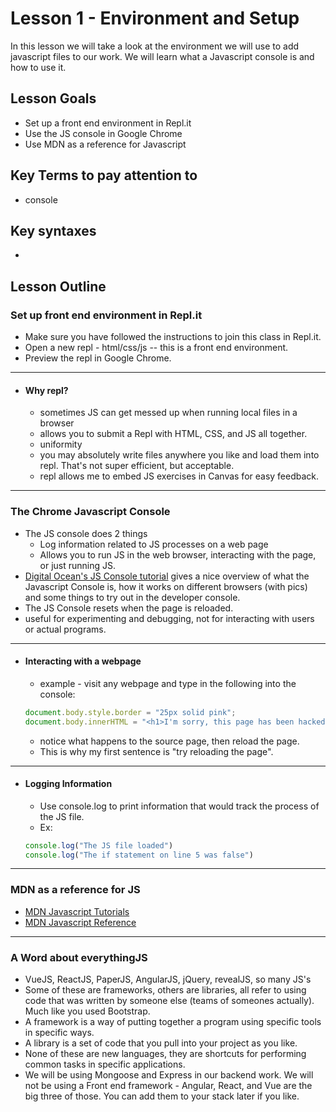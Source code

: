 # Lesson 1 - Environment and Setup
In this lesson we will take a look at the environment we will use to add javascript files to our work.  We will learn what a Javascript console is and how to use it.

## Lesson Goals
- Set up a front end environment in Repl.it
- Use the JS console in Google Chrome
- Use MDN as a reference for Javascript

## Key Terms to pay attention to
- console

## Key syntaxes
- 

## Lesson Outline
### Set up front end environment in Repl.it
- Make sure you have followed the instructions to join this class in Repl.it.
- Open a new repl - html/css/js -- this is a front end environment.
- Preview the repl in Google Chrome.

---

- #### Why repl?
    - sometimes JS can get messed up when running local files in a browser
    - allows you to submit a Repl with HTML, CSS, and JS all together.
    - uniformity
    - you may absolutely write files anywhere you like and load them into repl.  That's not super efficient, but acceptable.
    - repl allows me to embed JS exercises in Canvas for easy feedback.

---

### The Chrome Javascript Console
- The JS console does 2 things
    - Log information related to JS processes on a web page
    - Allows you to run JS in the web browser, interacting with the page, or just running JS.
- [Digital Ocean's JS Console tutorial](https://www.digitalocean.com/community/tutorials/how-to-use-the-javascript-developer-console) gives a nice overview of what the Javascript Console is, how it works on different browsers (with pics) and some things to try out in the developer console.
- The JS Console resets when the page is reloaded.  
- useful for experimenting and debugging, not for interacting with users or actual programs.

--- 

- #### Interacting with a webpage
    - example - visit any webpage and type in the following into the console:
    ```javascript
    document.body.style.border = "25px solid pink";
    document.body.innerHTML = "<h1>I'm sorry, this page has been hacked</h1>";
    ```
    - notice what happens to the source page, then reload the page.
    - This is why my first sentence is "try reloading the page".

---

- #### Logging Information
    - Use console.log to print information that would track the process of the JS file.
    - Ex:
    ```javascript
    console.log("The JS file loaded")
    console.log("The if statement on line 5 was false")
    ```

---

### MDN as a reference for JS
- [MDN Javascript Tutorials](https://developer.mozilla.org/en-US/docs/Learn/JavaScript)
- [MDN Javascript Reference](https://developer.mozilla.org/en-US/docs/Web/JavaScript/Reference)

---

### A Word about everythingJS
- VueJS, ReactJS, PaperJS, AngularJS, jQuery, revealJS, so many JS's
- Some of these are frameworks, others are libraries, all refer to using code that was written by someone else (teams of someones actually).  Much like you used Bootstrap.
- A framework is a way of putting together a program using specific tools in specific ways.
- A library is a set of code that you pull into your project as you like.
- None of these are new languages, they are shortcuts for performing common tasks in specific applications.
- We will be using Mongoose and Express in our backend work.  We will not be using a Front end framework - Angular, React, and Vue are the big three of those.  You can add them to your stack later if you like.